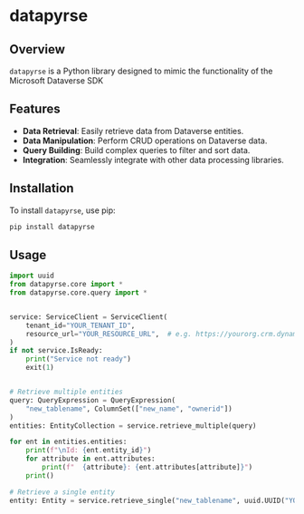 # datapyrse

## Overview
`datapyrse` is a Python library designed to mimic the functionality of the Microsoft Dataverse SDK

## Features
- **Data Retrieval**: Easily retrieve data from Dataverse entities.
- **Data Manipulation**: Perform CRUD operations on Dataverse data.
- **Query Building**: Build complex queries to filter and sort data.
- **Integration**: Seamlessly integrate with other data processing libraries.

## Installation
To install `datapyrse`, use pip:

```sh
pip install datapyrse
```

## Usage
```py
import uuid
from datapyrse.core import *
from datapyrse.core.query import *


service: ServiceClient = ServiceClient(
    tenant_id="YOUR_TENANT_ID",
    resource_url="YOUR_RESOURCE_URL",  # e.g. https://yourorg.crm.dynamics.com
)
if not service.IsReady:
    print("Service not ready")
    exit(1)


# Retrieve multiple entities
query: QueryExpression = QueryExpression(
    "new_tablename", ColumnSet(["new_name", "ownerid"])
)
entities: EntityCollection = service.retrieve_multiple(query)

for ent in entities.entities:
    print(f"\nId: {ent.entity_id}")
    for attribute in ent.attributes:
        print(f"  {attribute}: {ent.attributes[attribute]}")
    print()

# Retrieve a single entity
entity: Entity = service.retrieve_single("new_tablename", uuid.UUID("YOUR_GUID"))

```


